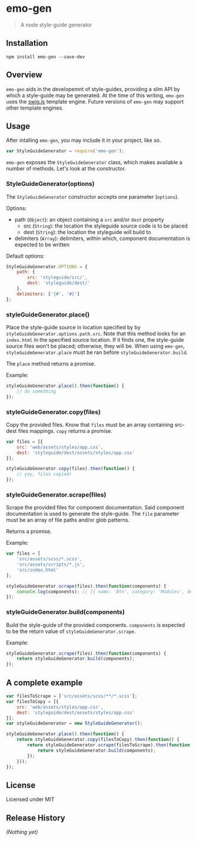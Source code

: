 # emo-gen

> A node style-guide generator

## Installation

```shell
npm install emo-gen --save-dev
```

## Overview

`emo-gen` aids in the developemnt of style-guides, providing a slim API by which a style-guide may be generated. At the time of this writing, `emo-gen` uses the [swig.js](http://paularmstrong.github.io/swig/) template engine. Future versions of `emo-gen` may support other template engines.

## Usage

After intalling `emo-gen`, you may include it in your project, like so.

```javascript
var StyleGuideGenerator = require('emo-gen');
```

`emo-gen` exposes the `StyleGuideGenerator` class, which makes available a number of methods. Let's look at the constructor.

### StyleGuideGenerator(options)

The `StyleGuideGenerator` constructor accepts one parameter (`options`).

Options:

- path (`Object`): an object containing a `src` and/or `dest` property
    - src (`String`): the location the styleguide source code is to be placed
    - dest (`String`): the location the styleguide will build to
- delimiters (`Array`): delimiters, within which, component documentation is expected to be written

Default options:

```javascript
StyleGuideGenerator.OPTIONS = {
    path: {
        src: 'styleguide/src/',
        dest: 'styleguide/dest/'
    },
    delimiters: ['{#', '#}']
};
```

### styleGuideGenerator.place()

Place the style-guide source in location specified by by `styleGuideGenerator.options.path.src`. Note that this method looks for an `index.html` in the specified source location. If it finds one, the style-guide source files won't be placed; otherwise, they will be. When using `emo-gen`, `styleGuideGenerator.place` must be ran before `styleGuideGenerator.build`.

The `place` method returns a promise.

Example:

```javascript
styleGuideGenerator.place().then(function() {
    // do something
});
```

### styleGuideGenerator.copy(files)

Copy the provided files. Know that `files` must be an array containing src-dest files mappings. `copy` returns a promise.

```javascript
var files = [{
    src: 'web/assets/styles/app.css',
    dest: 'styleguide/dest/assets/styles/app.css'
}];

styleGuideGenerator.copy(files).then(function() {
    // yay, files copied!
});
```

### styleGuideGenerator.scrape(files)

Scrape the provided files for component documentation. Said component documentation is used to generate the style-guide. The `file` parameter must be an array of file paths and/or glob patterns.

Returns a promise.

Example:

```javascript
var files = [
    'src/assets/scss/*.scss',
    'src/assets/scripts/*.js',
    'src/index.html'
];

styleGuideGenerator.scrape(files).then(function(components) {
    console.log(components); // [{ name: 'Btn', category: 'Modules', descrption: '<button></button>' }]
});
```

### styleGuideGenerator.build(components)

Build the style-guide of the provided components. `components` is expected to be the return value of `styleGuideGenerator.scrape`.

Example:

```javascript
styleGuideGenerator.scrape(files).then(function(components) {
    return styleGuideGenerator.build(components);
});
```

## A complete example

```javascript
var filesToScrape = ['src/assets/scss/**/*.scss'];
var filesToCopy = [{
    src: 'web/assets/styles/app.css',
    dest: 'styleguide/dest/assets/styles/app.css'
}];
var styleGuideGenerator = new StyleGuideGenerator();

styleGuideGenerator.place().then(function() {
    return styleGuideGenerator.copy(filesToCopy).then(function() {
        return styleGuideGenerator.scrape(filesToScrape).then(function(components) {
            return styleGuideGenerator.build(components);
        });
    }));
});

```

## License

Licensed under MIT

## Release History
_(Nothing yet)_
